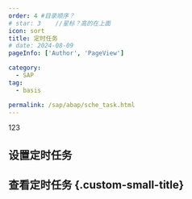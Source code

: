 ```yaml
---
order: 4 #目录顺序？
# star: 3    //星标？高的在上面
icon: sort
title: 定时任务
# date: 2024-08-09
pageInfo: ['Author', 'PageView']

category:
  - SAP
tag:
  - basis

permalink: /sap/abap/sche_task.html
---
```

123
<!-- more -->
## 设置定时任务
## 查看定时任务 {.custom-small-title}

<!-- <Catalog base='/' hideHeading/> -->

